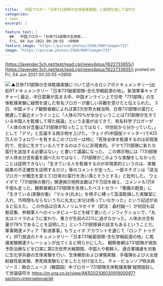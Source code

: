 ```yaml
---
title:   中国ブロガー「日帝731部隊の生体乾燥実験」に疑問を提して袋叩き  
categories:
- news
excerpt: |
  
feature_text: |
  ##   中国ブロガー「日帝731部隊の生体乾...
  Fri, 04 Jun 2021 00:20:55  +0900
feature_image: "https://picsum.photos/2560/600?image=733"
image: "https://picsum.photos/2560/600?image=733"
---
```


[https://lavender.5ch.net/test/read.cgi/news4plus/1622733655/](https://lavender.5ch.net/test/read.cgi/news4plus/1622733655/)
posted on Fri, 04 Jun 2021 00:20:55  +0900

<!--more-->

![](https://img5.yna.co.kr/etc/inner/KR/2021/06/03/AKR20210603091900097_01_i_P2.jpg) ▲日帝731部隊の生体乾燥実験について述べるロシアのドキュメンタリー[出処RTドキュメンタリー「日本731秘密部隊-生化学戦起源の地」。新浪軍事キャプチャー] 最近、中日葛藤が高まる中、中国オンライン上で日帝「731部隊」の生体乾燥実験に疑問を提した有名ブロガーが厳しい非難を受けたと伝えられた。 3日、中国メディア観察者網によれば第2次世界大戦当時、日帝731部隊の蛮行と関連して最近オンライン上に「人体の70%が水分ということは731部隊が生きている中国人を乾燥して得た結論」という主張が出てきて、有名科学ブロガーが「人体の水分含量は731部隊が知ったことではなく、19世紀から分かっていた。」として「デマ」と反論する掲示物を上げた。 ウェイボ(中国版ツイッター)で425万人のフォロワーを有するこのブロガーは特に「死体全体を乾燥するのは非現実的で、完全に生きている人でするのはさらに非現実的。デマで731部隊に新たな蛮行を追加する必要はない」と書いて議論になった。 この掲示物には「731部隊が人体水分含有量を調べたのではなく、731部隊がこのような実験をしなかったことは証明できない」「生きている人を乾燥するのが非現実的というのは、実験結果の不正確性を証明するだけ」等のコメントが走った。一部ネチズンは「該当ブロガーが概念を変えて(日帝の)蛮行を洗い落とそうとする」と批判した。 ウェイボで「731部隊の悪行」関連掲示物照会数は7千万回を越え、コメントも1万8千個も走った。観察者網は731部隊を告発したベストセラー「悪魔の飽食」に「生きている(実験対象) 『マルタ(丸太)』を椅子に縛って高温乾燥した実験室に入れ、15時間もならないうちに丸太に水分は残っていなかった」という記述があると伝えた。 この作品は日本人ノリムラセイチ（訳注：森村誠一）が何回も証拠収集、参戦軍人へのインタビューなどを経て書いたノンフィクションで、「丸太はミイラのように変わり、重さが生前の22%に過ぎなかった。人体水分含有量が78%であることを証明した」という731部隊員の証言もあるということだ。 軍事関連メディア「新浪軍事」もウェイボ アカウントを通じて「ロシア トゥデイ」(RT)放送のドキュメンタリー「日本731秘密部隊-生化学戦起源の地」に乾燥実験関連ナレーションが出てくると明らかにした。 観察者網は731部隊が病気予防治療などを口実に第2次世界大戦期間、中国人や朝鮮人、連合軍捕虜を対象に生化学兵器の生体実験を行い、生体解剖および凍傷実験、手榴弾および火炎放射器性能実験、黒死病実験などをしたと付け加えた。 チャ・ビョンソプ特派員 ソース：聯合ニュース（韓国語）中ブロガー'731部隊生体乾燥実験'疑問提起して世論袋叩き https://m.yna.co.kr/view/AKR20210603091900097?section=international/all
